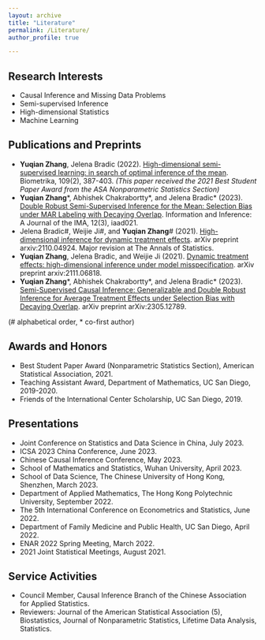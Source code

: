```yaml
---
layout: archive
title: "Literature"
permalink: /Literature/
author_profile: true

---
```


Research Interests
------

<ul>
    <li>Causal Inference and Missing Data Problems</li>
    <li>Semi-supervised Inference</li>
    <li>High-dimensional Statistics</li>
    <li>Machine Learning</li>
</ul>


Publications and Preprints
------

<ul>
    <li><b>Yuqian Zhang</b>, Jelena Bradic (2022). <a href="https://academic.oup.com/biomet/article/109/2/387/6370142">High-dimensional semi-supervised learning: in search of optimal inference of the mean</a>. Biometrika, 109(2), 387-403. <i>(This paper received the 2021 Best Student Paper Award from the ASA Nonparametric Statistics Section)</i></li>
    <li><b>Yuqian Zhang</b>*, Abhishek Chakrabortty*, and Jelena Bradic* (2023). <a href="https://doi.org/10.1093/imaiai/iaad021">Double Robust Semi-Supervised Inference for the Mean: Selection Bias under MAR Labeling with Decaying Overlap</a>. Information and Inference: A Journal of the IMA, 12(3), iaad021.</li>
    <li>Jelena Bradic#, Weijie Ji#, and <b>Yuqian Zhang</b># (2021). <a href="https://arxiv.org/abs/2110.04924">High-dimensional inference for dynamic treatment effects</a>. arXiv preprint arxiv:2110.04924. Major revision at The Annals of Statistics.</li>
    <li><b>Yuqian Zhang</b>, Jelena Bradic, and Weijie Ji (2021). <a href="https://arxiv.org/abs/2111.06818">Dynamic treatment effects: high-dimensional inference under model misspecification</a>. arXiv preprint arxiv:2111.06818.</li>
    <li><b>Yuqian Zhang</b>*, Abhishek Chakrabortty*, and Jelena Bradic* (2023). <a href="https://arxiv.org/abs/2305.12789">Semi-Supervised Causal Inference: Generalizable and Double Robust Inference for Average Treatment Effects under Selection Bias with Decaying Overlap</a>. arXiv preprint arXiv:2305.12789.</li>
</ul>

(# alphabetical order, * co-first author)

Awards and Honors
------

<ul>
    <li>Best Student Paper Award (Nonparametric Statistics Section), American Statistical Association, 2021.</li>
    <li>Teaching Assistant Award, Department of Mathematics, UC San Diego, 2019-2020.</li>
    <li>Friends of the International Center Scholarship, UC San Diego, 2019.</li>
</ul>


Presentations
------

<ul>
    <li>Joint Conference on Statistics and Data Science in China, July 2023.</li>
    <li>ICSA 2023 China Conference, June 2023.</li>
    <li>Chinese Causal Inference Conference, May 2023.</li>
    <li>School of Mathematics and Statistics, Wuhan University, April 2023.</li>
    <li>School of Data Science, The Chinese University of Hong Kong, Shenzhen, March 2023.</li>
    <li>Department of Applied Mathematics, The Hong Kong Polytechnic University, September 2022.</li>
    <li>The 5th International Conference on Econometrics and Statistics, June 2022.</li>
    <li>Department of Family Medicine and Public Health, UC San Diego, April 2022.</li>
    <li>ENAR 2022 Spring Meeting, March 2022.</li>
    <li>2021 Joint Statistical Meetings, August 2021.</li>
</ul>


Service Activities
------

<ul>
    <li>Council Member, Causal Inference Branch of the Chinese Association for Applied Statistics.</li>
    <li>Reviewers: Journal of the American Statistical Association (5), Biostatistics, Journal of Nonparametric Statistics, Lifetime Data Analysis, Statistics.</li>
</ul>

